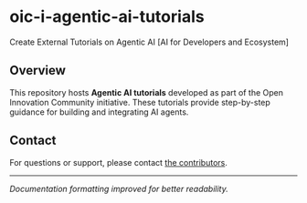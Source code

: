 # oic-i-agentic-ai-tutorials
Create External Tutorials on Agentic AI [AI for Developers and Ecosystem]

## Overview
This repository hosts **Agentic AI tutorials** developed as part of the Open Innovation Community initiative. These tutorials provide step-by-step guidance for building and integrating AI agents.

## Contact
For questions or support, please contact [the contributors](https://github.com/IBM/oic-i-agentic-ai-tutorials/graphs/contributors).


---
*Documentation formatting improved for better readability.*